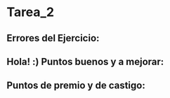 # Tarea_2
Errores del Ejercicio:
-
Hola! :)
Puntos buenos y a mejorar:
-

Puntos de premio y de castigo:
-
